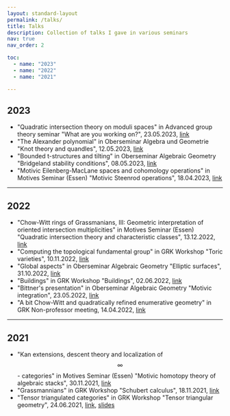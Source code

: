 ```yaml
---
layout: standard-layout
permalink: /talks/
title: Talks
description: Collection of talks I gave in various seminars
nav: true
nav_order: 2

toc:
  - name: "2023"
  - name: "2022"
  - name: "2021"

---
```


## 2023
- "Quadratic intersection theory on moduli spaces" in Advanced group theory seminar "What are you working on?", 23.05.2023, [link](https://www.math.uni-duesseldorf.de/~internet/Seminar_Groups/)
- "The Alexander polynomial" in Oberseminar Algebra und Geometrie "Knot theory and quandles", 12.05.2023, [link](https://www.math.uni-duesseldorf.de/~internet/OberseminarAlgGeo/)
- "Bounded t-structures and tilting" in Oberseminar Algebraic Geometry "Bridgeland stability conditions", 08.05.2023, [link](https://reh.math.uni-duesseldorf.de/~schroeer/23_ss_Oberseminar/Oberseminar_AlgebraischeGeometrie_ss2023.html)
- "Motivic Eilenberg-MacLane spaces and cohomology operations" in Motives Seminar (Essen) "Motivic Steenrod operations", 18.04.2023, [link](https://www.esaga.uni-due.de/marc.levine/Courses/2023/MotivesSeminarSS/)

***

## 2022
- "Chow-Witt rings of Grassmanians, III: Geometric interpretation of oriented intersection multiplicities" in Motives Seminar (Essen) "Quadratic intersection theory and characteristic classes", 13.12.2022, [link](https://www.esaga.net/marc.levine/Courses/2022/MotivesSeminarWS/)
- "Computing the topological fundamental group" in GRK Workshop "Toric varieties", 10.11.2022, [link](https://www.math.uni-duesseldorf.de/~grk2240/workshop_WS2223.html)
- "Global aspects" in Oberseminar Algebraic Geometry "Elliptic surfaces", 31.10.2022, [link](https://reh.math.uni-duesseldorf.de/~schroeer/22_ws_Oberseminar/Oberseminar_AlgebraischeGeometrie_ws2022.html)
- "Buildings" in GRK Workshop "Buildings", 02.06.2022, [link](https://www.math.uni-duesseldorf.de/~grk2240/workshop_SS22.html)
- "Bittner's presentation" in Oberseminar Algebraic Geometry "Motivic integration", 23.05.2022, [link](https://reh.math.uni-duesseldorf.de/%7Eschroeer/22_ss_Oberseminar/Oberseminar_AlgebraischeGeometrie_ss2022.html)
- "A bit Chow-Witt and quadratically refined enumerative geometry" in GRK Non-professor meeting, 14.04.2022, [link](https://www.math.uni-duesseldorf.de/~grk2240/schedule_SS22.html)

*** 

## 2021
- "Kan extensions, descent theory and localization of $$\infty$$ - categories" in Motives Seminar (Essen) "Motivic homotopy theory of algebraic stacks", 30.11.2021, [link](https://www.esaga.net/marc.levine/Courses/2021/MotivesSeminarWS/)
- "Grassmannians" in GRK Workshop "Schubert calculus", 18.11.2021, [link](https://www.math.uni-duesseldorf.de/~grk2240/workshop_WS2122.html)
- "Tensor triangulated categories" in GRK Workshop "Tensor triangular geometry", 24.06.2021, [link](https://www.math.uni-duesseldorf.de/~grk2240/workshop_SS21.html), [slides](/assets/pdf/TensorTriangulatedCategories_handout.pdf)
